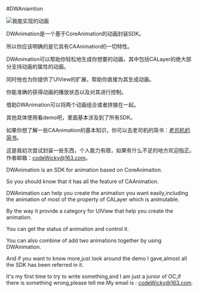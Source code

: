 #DWAniamtion

![我能实现的动画](http://upload-images.jianshu.io/upload_images/1835430-e7d2fc246edd25c7.gif)



DWAnimation是一个基于CoreAnimation的动画封装SDK。

所以你应该明确的是它具有CAAnimation的一切特性。

DWAnimation可以帮助你轻松地生成你想要的动画，其中包括CALayer的绝大部分支持动画的属性的动画。

同时他也为你提供了UIView的扩展，帮助你直接为其生成动画。

你能准确的获得动画的播放状态以及对其进行控制。

借助DWAnimation可以将两个动画组合或者拼接在一起。

其他具体使用看demo吧，里面基本涉及到了所有SDK。

如果你想了解一些CAAnimation的基本知识，你可以去老司机的简书：[老司机的简书](http://www.jianshu.com/p/92a0661a21c6)。

这是我初次尝试封装一些东西，个人能力有限，如果有什么不足的地方欢迎指正。作者邮箱：codeWicky@163.com。

DWAnimation is an SDK for animation based on CoreAnimaiton.

So you should know that it has all the feature of CAAnimation.

DWAnimation can help you create the animation you want easily,including the animation of most of the property of CALayer which is animutable.

By the way it provide a category for UIView that help you create the animation.

You can get the status of animation and control it.

You can also combine of add two animations together by using DWAnimation.

And if you want to know more,just look around the demo I gave,almost all the SDK has been referred in it.

It's my first time to try to write something,and I am just a junior of OC,if there is something wrong,please tell me.My email is : codeWicky@163.com.